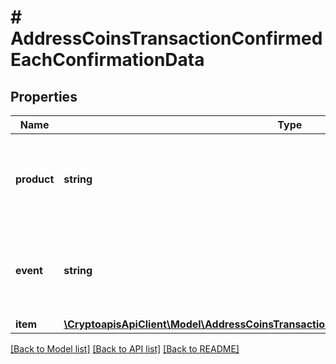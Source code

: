 # # AddressCoinsTransactionConfirmedEachConfirmationData

## Properties

Name | Type | Description | Notes
------------ | ------------- | ------------- | -------------
**product** | **string** | Represents the Crypto APIs 2.0 product which sends the callback. |
**event** | **string** | Defines the specific event, for which a callback subscription is set. |
**item** | [**\CryptoapisApiClient\Model\AddressCoinsTransactionConfirmedEachConfirmationDataItem**](AddressCoinsTransactionConfirmedEachConfirmationDataItem.md) |  |

[[Back to Model list]](../../README.md#models) [[Back to API list]](../../README.md#endpoints) [[Back to README]](../../README.md)

